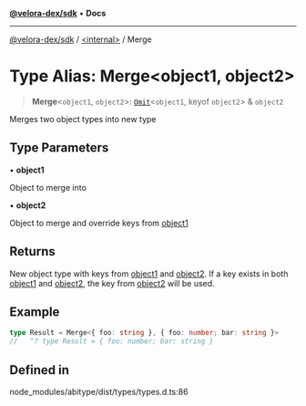 [**@velora-dex/sdk**](../../README.md) • **Docs**

***

[@velora-dex/sdk](../../globals.md) / [\<internal\>](../README.md) / Merge

# Type Alias: Merge\<object1, object2\>

> **Merge**\<`object1`, `object2`\>: [`Omit`](Omit.md)\<`object1`, keyof `object2`\> & `object2`

Merges two object types into new type

## Type Parameters

• **object1**

Object to merge into

• **object2**

Object to merge and override keys from [object1](Merge.md)

## Returns

New object type with keys from [object1](Merge.md) and [object2](Merge.md). If a key exists in both [object1](Merge.md) and [object2](Merge.md), the key from [object2](Merge.md) will be used.

## Example

```ts
type Result = Merge<{ foo: string }, { foo: number; bar: string }>
//   ^? type Result = { foo: number; bar: string }
```

## Defined in

node\_modules/abitype/dist/types/types.d.ts:86
